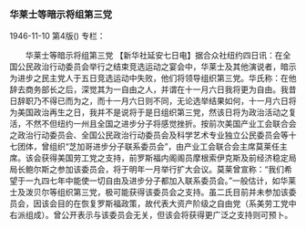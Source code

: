 ### 华莱士等暗示将组第三党

1946-11-10
第4版()
专栏：

　　华莱士等暗示将组第三党
    【新华社延安七日电】据合众社纽约四日讯：在全国公民政治行动委员会举行之结束竞选运动之宴会中，华莱士及其他演说者，暗示为进步之民主党人于五日竞选运动中失败，他们将领导组织第三党。华氏称：在他辞去商务部长之后，深觉其为一自由之人，并谓在十一月六日我将更为自由。我昔日辞职乃不得已而为之，而十一月六日则不同，无论选举结果如何，十一月六日将为美国政治再生之日，我并不是说将于是日组织第三党，然该日将为政治活动之复活，不然不但纽约一州且全国之进步分子将感觉挫折。按前次美国产业工会联合会之政治行动委员会、全国公民政治行动委员会及科学艺术专业独立公民委员会等十七团体，曾组织“芝加哥进步分子联系委员会”，由产业工会联合会主席莫莱任主席。该会获得美国劳工党之支持，前罗斯福内阁阁员摩根索伊克斯及前经济稳定局局长鲍尔斯之参加该委员会，将于明年一月举行扩大会议。莫莱曾宣称：“我们希望于一九四七年中能使一切自由及进步分子都加入联系委员会。”一般估计，如华莱士及泼贝尔等组织第三党，极可能获得该委员会之支持。虽二氏目前并未参加该委员会，因该会目的在恢复罗斯福政策，故代表大资产阶级之自由党（系美劳工党中右派组成）。曾公开表示与该委员会无关，但该会将获得更广泛之支持则可预卜。
